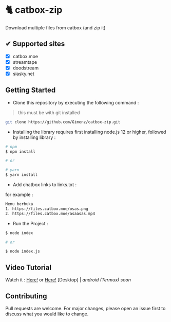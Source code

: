 # 🐈 catbox-zip
Download multiple files from catbox (and zip it)

## ✔ Supported sites 
- [x] catbox.moe
- [x] streamtape
- [x] doodstream
- [x] siasky.net

## Getting Started

- Clone this repository by executing the following command :

> this must be with git installed

```bash
git clone https://github.com/Gimenz/catbox-zip.git
```

- Installing the library requires first installing node.js 12 or higher, followed by installing library :

```bash
# npm
$ npm install

# or

# yarn
$ yarn install
```

- Add chatbox links to links.txt :

for example :

```txt
Menu berbuka
1. https://files.catbox.moe/osas.png 
2. https://files.catbox.moe/asaasas.mp4
```

- Run the Project :

```bash
$ node index

# or

$ node index.js
```

## Video Tutorial

Watch it : [Here!](https://files.catbox.moe/3jurci.mp4) or [Here!](https://files.catbox.moe/r8y9q0.mp4) [Desktop] | *android (Termux) soon*

## Contributing

Pull requests are welcome. For major changes, please open an issue first to discuss what you would like to change.


